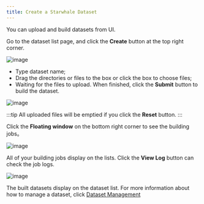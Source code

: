 ```yaml
---
title: Create a Starwhale Dataset
---
```


You can upload and build datasets from UI.

Go to the dataset list page, and click the **Create** button at the top right corner.

![image](https://starwhale-examples.oss-cn-beijing.aliyuncs.com/docs/User%20guide/Dataset/create/create1.png)
- Type dataset name;
- Drag the directories or files to the box or click the box to choose files;
- Waiting for the files to upload. When finished, click the **Submit** button to build the dataset.

![image](https://starwhale-examples.oss-cn-beijing.aliyuncs.com/docs/User%20guide/Dataset/create/upload.jpg)

:::tip
All uploaded files will be emptied if you click the **Reset** button.
:::

Click the **Floating window** on the bottom right corner to see the building jobs。

![image](https://starwhale-examples.oss-cn-beijing.aliyuncs.com/docs/User%20guide/Dataset/create/floating%20window.png)

All of your building jobs display on the lists. Click the **View Log** button can check the job logs.

![image](https://starwhale-examples.oss-cn-beijing.aliyuncs.com/docs/User%20guide/Dataset/create/20230728-114132.jpg)

The built datasets display on the dataset list. For more information about how to manage a dataset, click [Dataset Management](https://github.com/lijing-susan/docs/blob/susan-docs-userguide/i18n/zh/docusaurus-plugin-content-docs/current/userguide/dataset-user-guide/ui/manage-dataset.md)
